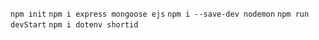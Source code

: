 `npm init`
`npm i express mongoose ejs`
`npm i --save-dev nodemon`
`npm run devStart`
`npm i dotenv shortid`